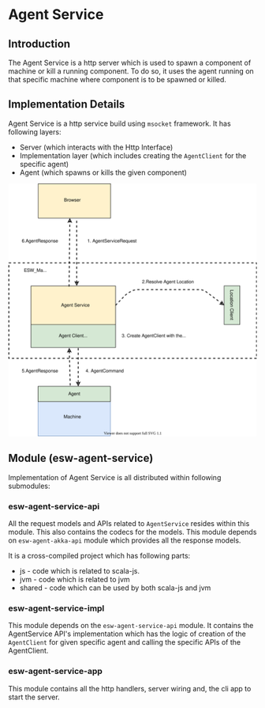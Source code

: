 # Agent Service

## Introduction

The Agent Service is a http server which is used to spawn a component of machine or kill a running component.
To do so, it uses the agent running on that specific machine where component is to be spawned or killed.

## Implementation Details

Agent Service is a http service build using `msocket` framework. It has following layers:

- Server (which interacts with the Http Interface)
- Implementation layer (which includes creating the `AgentClient` for the specific agent)
- Agent (which spawns or kills the given component)

![AgentService](../../images/agentservice/AgentService.svg)

## Module (esw-agent-service)
Implementation of Agent Service is all distributed within following submodules:

### esw-agent-service-api

All the request models and APIs related to `AgentService` resides within this module. 
This also contains the codecs for the models. 
This module depends on `esw-agent-akka-api` module which provides all the response models.

It is a cross-compiled project which has following parts:

- js - code which is related to scala-js.
- jvm - code which is related to jvm
- shared - code which can be used by both scala-js and jvm

### esw-agent-service-impl

This module depends on the `esw-agent-service-api` module. 
It contains the AgentService API's implementation which has the logic of 
creation of the `AgentClient` for given specific agent and calling the specific APIs of the AgentClient. 

### esw-agent-service-app

This module contains all the http handlers, server wiring and, the cli app to start the server. 



